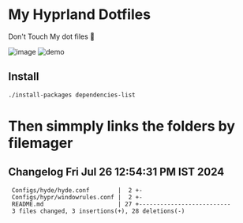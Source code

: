 # My Hyprland Dotfiles
  Don't Touch My dot files 🙂
 

  ![image](https://github.com/ALEX5402/dotfiles/assets/76860596/2fbe6020-4d76-4cf7-b052-58ff43cda405)
  ![demo](https://github.com/ALEX5402/dotfiles/assets/76860596/ff68bba7-e8da-49d3-a716-3ed3d73cfc25)

## Install
``` ./install-packages dependencies-list ```

# Then simmply links the folders by filemager
 
## Changelog Fri Jul 26 12:54:31 PM IST 2024
```
 Configs/hyde/hyde.conf        |  2 +-
 Configs/hypr/windowrules.conf |  2 +-
 README.md                     | 27 +--------------------------
 3 files changed, 3 insertions(+), 28 deletions(-)
```
 
